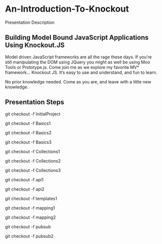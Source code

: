 An-Introduction-To-Knockout
===========================

Presentation Description

Building Model Bound JavaScript Applications Using Knockout.JS
--------------------------------------------------------------

Model driven JavaScript frameworks are all the rage these days.  If you’re still manipulating the DOM using JQuery you might as well be using Moo Tools or Prototype.js.  Come join me as we explore my favorite MV* framework…  Knockout JS.
It’s easy to use and understand, and fun to learn.  

No prior knowledge needed.  Come as you are, and leave with a little new knowledge.


Presentation Steps
------------------

git checkout -f InitialProject

git checkout -f Basics1

git checkout -f Basics2

git checkout -f Basics3

git checkout -f Collections1

git checkout -f Collections2

git checkout -f Collections3

git checkout -f api1

git checkout -f api2

git checkout -f templates1

git checkout -f mapping1

git checkout -f mapping2

git checkout -f pubsub

git checkout -f pubsub2

